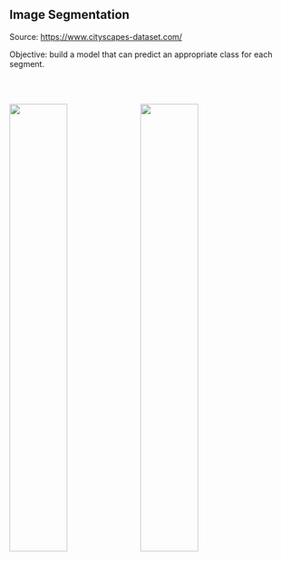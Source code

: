 <h2>Image Segmentation</h2>

<p>Source: <a href="https://www.cityscapes-dataset.com/">https://www.cityscapes-dataset.com/</a></p>

<p>Objective: build a model that can predict an appropriate class for each segment.</p>

<br><br> <!-- Adds blank lines to separate text from images -->

<p float="center">
  <img src="https://github.com/user-attachments/assets/596a04db-412e-43f0-b6d0-934ed840d072" width="45%" />
  <img src="https://github.com/user-attachments/assets/50469de0-4a49-43df-ad34-36bcc3aac108" width="45%" />
</p>
